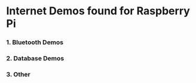 # Internet Demos found for Raspberry Pi

### 1. Bluetooth Demos


### 2. Database Demos


### 3. Other

